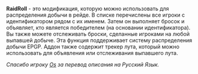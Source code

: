 **RaidRoll** - это модификация, которую можно использовать для распределения добычи в рейде. В списке перечислены все игроки с идентификатором рядом с их именем. Затем он выполняет бросок и объявляет, кто является победителем (на основании идентификатора). Вы также можете отслеживать броски, сделанные игроками на любой выпавшей добыче. Эта функция поддерживает систему распределения добычи EPGP. Аддон также содержит трекер лута, который можно использовать для объявления или отслеживания выпавшего лута.

*Спасибо игроку [Os](https://forum.sirus.su/members/17os86.175882/) за перевод описания на Русский Язык.*